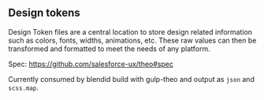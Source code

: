 ## Design tokens

Design Token files are a central location to store design related information such as colors, fonts, widths, animations, etc. These raw values can then be transformed and formatted to meet the needs of any platform.

Spec: https://github.com/salesforce-ux/theo#spec

Currently consumed by blendid build with gulp-theo and output as `json` and `scss.map`.
